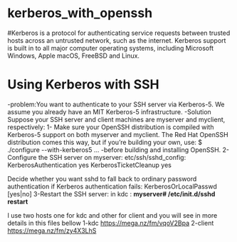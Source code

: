 # kerberos_with_openssh
#Kerberos is a protocol for authenticating service requests between trusted hosts across an untrusted network, 
such as the internet. Kerberos support is built in to all major computer operating systems, including Microsoft Windows, Apple macOS, FreeBSD and Linux.
# Using Kerberos with SSH
-problem:You want to authenticate to your SSH server via Kerberos-5. We assume you already have an MIT Kerberos-5 infrastructure.
-Solution
Suppose your SSH server and client machines are myserver and myclient, respectively:
1- Make sure your OpenSSH distribution is compiled with Kerberos-5 support on both myserver and myclient. The Red Hat OpenSSH distribution comes this way, but if you’re building your own, use:
$ ./configure --with-kerberos5 ...
-before building and installing OpenSSH.
2-Configure the SSH server on myserver:
  etc/ssh/sshd_config:
  KerberosAuthentication yes
  KerberosTicketCleanup yes

Decide whether you want sshd to fall back to ordinary password authentication if Kerberos authentication fails:
KerberosOrLocalPasswd [yes|no]
3-Restart the SSH server:
in kdc : **myserver# /etc/init.d/sshd restart**

I use two hosts one for kdc and other for client and you will see in more details in this files bellow 
1-kdc
https://mega.nz/fm/vqoV2Bpa
2-client
https://mega.nz/fm/zy4X3LhS







